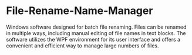 # File-Rename-Name-Manager
Windows software designed for batch file renaming. Files can be renamed in multiple ways, including manual editing of file names in text blocks. The software utilizes the WPF environment for its user interface and offers a convenient and efficient way to manage large numbers of files.
